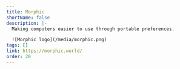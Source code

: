 ```yaml
---
title: Morphic
shortName: false
description: |-
  Making computers easier to use through portable preferences.

  ![Morphic logo](/media/morphic.png)
tags: []
link: https://morphic.world/
order: 20
---
```

